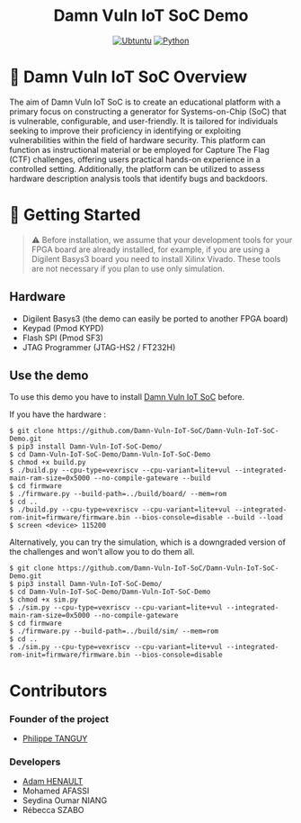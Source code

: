 <div align="center">

# Damn Vuln IoT SoC Demo

[![Ubtuntu](https://img.shields.io/badge/platform-Ubuntu%2020.04-0078d7.svg?style=for-the-badge&logo=appveyor)](https://www.ubuntu-fr.org) 
[![Python](https://img.shields.io/badge/language-Python3-%23f34b7d.svg?style=for-the-badge&logo=appveyor)](https://www.python.org)

</div>

# :book: Damn Vuln IoT SoC Overview

The aim of Damn Vuln IoT SoC is to create an educational platform with a primary focus on constructing a generator for Systems-on-Chip (SoC) that is vulnerable, configurable, and user-friendly. It is tailored for individuals seeking to improve their proficiency in identifying or exploiting vulnerabilities within the field of hardware security. This platform can function as instructional material or be employed for Capture The Flag (CTF) challenges, offering users practical hands-on experience in a controlled setting. Additionally, the platform can be utilized to assess hardware description analysis tools that identify bugs and backdoors.

# :rocket: Getting Started

> ⚠️ Before installation, we assume that your development tools for your FPGA board are already installed, for example, if you are using a Digilent Basys3 board you need to install Xilinx Vivado. 
> These tools are not necessary if you plan to use only simulation.

## Hardware

- Digilent Basys3 (the demo can easily be ported to another FPGA board)
- Keypad (Pmod KYPD)
- Flash SPI (Pmod SF3)
- JTAG Programmer (JTAG-HS2 / FT232H)

## Use the demo

To use this demo you have to install [Damn Vuln IoT SoC](https://github.com/Damn-Vuln-IoT-SoC/Damn-Vuln-IoT-SoC) before.

If you have the hardware :

```console
$ git clone https://github.com/Damn-Vuln-IoT-SoC/Damn-Vuln-IoT-SoC-Demo.git
$ pip3 install Damn-Vuln-IoT-SoC-Demo/
$ cd Damn-Vuln-IoT-SoC-Demo/Damn-Vuln-IoT-SoC-Demo
$ chmod +x build.py
$ ./build.py --cpu-type=vexriscv --cpu-variant=lite+vul --integrated-main-ram-size=0x5000 --no-compile-gateware --build
$ cd firmware
$ ./firmware.py --build-path=../build/board/ --mem=rom
$ cd ..
$ ./build.py --cpu-type=vexriscv --cpu-variant=lite+vul --integrated-rom-init=firmware/firmware.bin --bios-console=disable --build --load
$ screen <device> 115200
```
Alternatively, you can try the simulation, which is a downgraded version of the challenges and won't allow you to do them all.

```console
$ git clone https://github.com/Damn-Vuln-IoT-SoC/Damn-Vuln-IoT-SoC-Demo.git
$ pip3 install Damn-Vuln-IoT-SoC-Demo/
$ cd Damn-Vuln-IoT-SoC-Demo/Damn-Vuln-IoT-SoC-Demo
$ chmod +x sim.py
$ ./sim.py --cpu-type=vexriscv --cpu-variant=lite+vul --integrated-main-ram-size=0x5000 --no-compile-gateware
$ cd firmware
$ ./firmware.py --build-path=../build/sim/ --mem=rom
$ cd ..
$ ./sim.py --cpu-type=vexriscv --cpu-variant=lite+vul --integrated-rom-init=firmware/firmware.bin --bios-console=disable
```

# Contributors

### Founder of the project

- [Philippe TANGUY](https://labsticc.fr/en/directory/tanguy-philippe)

### Developers

- [Adam HENAULT](https://github.com/adamhlt)
- Mohamed AFASSI
- Seydina Oumar NIANG
- Rébecca SZABO
